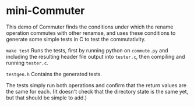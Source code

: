 # mini-Commuter

This demo of Commuter finds the conditions under which the rename operation
commutes with other renamse, and uses these conditions to generate some simple
tests in C to test the commutativity.

`make test` Runs the tests, first by running python on `commute.py` and including
the resulting header file output into `tester.c`, then compiling and running `tester.c`.

`testgen.h` Contains the generated tests.

The tests simply run both operations and confirm that the return values are the same for each.
(It doesn't check that the directory state is the same yet, but that should be simple to add.)

